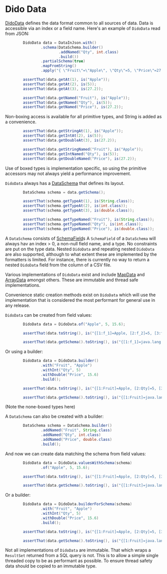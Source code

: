 Dido Data
=========

[DidoData](http://rgordon.co.uk/projects/dido/current/api/dido/data/DidoData.html) 
defines the data format common to all sources of data. Data is accessible via an
index or a field name. Here's an example of `DidoData` read from JSON:
```java
        DidoData data = DataInJson.with()
                .schema(DataSchema.builder()
                        .addNamed("Qty", int.class)
                        .build())
                .partialSchema(true)
                .mapFromString()
                .apply("{ \"Fruit\"=\"Apple\", \"Qty\"=5, \"Price\"=27.2 }");

        assertThat(data.getAt(1), is("Apple"));
        assertThat(data.getAt(2), is(5));
        assertThat(data.getAt(3), is(27.2));

        assertThat(data.getNamed("Fruit"), is("Apple"));
        assertThat(data.getNamed("Qty"), is(5));
        assertThat(data.getNamed("Price"), is(27.2));
```

Non-boxing access is available for all primitive types, and String is added as a convenience.
```java
        assertThat(data.getStringAt(1), is("Apple"));
        assertThat(data.getIntAt(2), is(5));
        assertThat(data.getDoubleAt(3), is(27.2));

        assertThat(data.getStringNamed("Fruit"), is("Apple"));
        assertThat(data.getIntNamed("Qty"), is(5));
        assertThat(data.getDoubleNamed("Price"), is(27.2));
```

Use of boxed types is implementation specific, so using the primitive accessors may
not always yield a performance improvement. 

`DidoData` always has a [DataSchema](http://rgordon.co.uk/projects/dido/current/api/dido/data/DataSchema.html) that
defines its layout.
```java
        DataSchema schema = data.getSchema();

        assertThat(schema.getTypeAt(1), is(String.class));
        assertThat(schema.getTypeAt(2), is(int.class));
        assertThat(schema.getTypeAt(3), is(double.class));

        assertThat(schema.getTypeNamed("Fruit"), is(String.class));
        assertThat(schema.getTypeNamed("Qty"), is(int.class));
        assertThat(schema.getTypeNamed("Price"), is(double.class));
```

A `DataSchema` consists of [SchemaField](http://rgordon.co.uk/projects/dido/current/api/dido/data/SchemaField.html)s
A `SchemaField` of a `DataSchema` will always hav an index > 0, a non-null field name, 
and a type. No constraints are put on the type data. Nested `DidoData` and 
repeating nested `DidoData` are also supported, although to what extent these 
are implemented by the formatters is limited. For instance, there is currently no way to
return a nested `DidoData` field from the column of a CSV file. 

Various implementations of `DidoData` exist and include
[MapData](http://rgordon.co.uk/projects/dido/current/api/dido/data/MapData.html) and
[ArrayData](http://rgordon.co.uk/projects/dido/current/api/dido/data/ArrayData.html)
amongst others. These are immutable and thread safe implementations.

Convenience static creation methods exist on `DidoData` which will use the implementation 
that is considered the most performant for general use in any release.

`DidoData` can be created from field values:
```java
        DidoData data = DidoData.of("Apple", 5, 15.6);

        assertThat(data.toString(), is("{[1:f_1]=Apple, [2:f_2]=5, [3:f_3]=15.6}"));

        assertThat(data.getSchema().toString(), is("{[1:f_1]=java.lang.String, [2:f_2]=java.lang.Integer, [3:f_3]=java.lang.Double}"));
```

Or using a builder:
```java
        DidoData data = DidoData.builder()
                .with("Fruit", "Apple")
                .withInt("Qty", 5)
                .withDouble("Price", 15.6)
                .build();

        assertThat(data.toString(), is("{[1:Fruit]=Apple, [2:Qty]=5, [3:Price]=15.6}"));

        assertThat(data.getSchema().toString(), is("{[1:Fruit]=java.lang.String, [2:Qty]=int, [3:Price]=double}"));
```

(Note the none-boxed types here)

A `DataSchema` can also be created with a builder:
```java
        DataSchema schema = DataSchema.builder()
                .addNamed("Fruit", String.class)
                .addNamed("Qty", int.class)
                .addNamed("Price", double.class)
                .build();
```

And now we can create data matching the schema from field values:
```java
        DidoData data = DidoData.valuesWithSchema(schema)
                .of("Apple", 5, 15.6);

        assertThat(data.toString(), is("{[1:Fruit]=Apple, [2:Qty]=5, [3:Price]=15.6}"));

        assertThat(data.getSchema().toString(), is("{[1:Fruit]=java.lang.String, [2:Qty]=int, [3:Price]=double}"));
```

Or a builder:
```java
        DidoData data = DidoData.builderForSchema(schema)
                .with("Fruit", "Apple")
                .withInt("Qty", 5)
                .withDouble("Price", 15.6)
                .build();

        assertThat(data.toString(), is("{[1:Fruit]=Apple, [2:Qty]=5, [3:Price]=15.6}"));

        assertThat(data.getSchema().toString(), is("{[1:Fruit]=java.lang.String, [2:Qty]=int, [3:Price]=double}"));
```


Not all implementations of `DidoData` are immutable. That which
wraps a `ResultSet` returned from a SQL query is not. This is to allow
a simple single threaded copy to be as performant as possible. To ensure 
thread safety data should be copied to an immutable type.  
